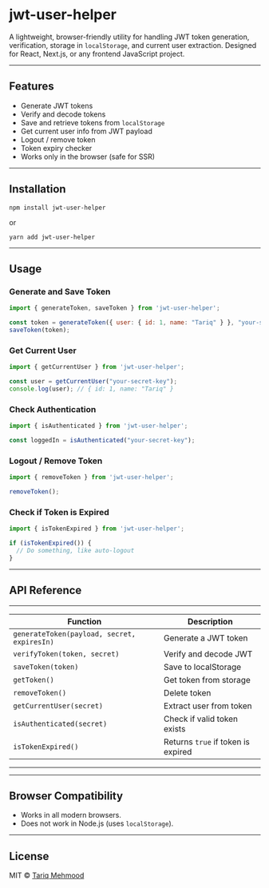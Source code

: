 # jwt-user-helper

A lightweight, browser-friendly utility for handling JWT token generation, verification, storage in `localStorage`, and current user extraction. Designed for React, Next.js, or any frontend JavaScript project.

---

## Features

- Generate JWT tokens
- Verify and decode tokens
- Save and retrieve tokens from `localStorage`
- Get current user info from JWT payload
- Logout / remove token
- Token expiry checker
- Works only in the browser (safe for SSR)

---

## Installation

```npm install jwt-user-helper```

or

```yarn add jwt-user-helper```

---

## Usage

### Generate and Save Token

```js
import { generateToken, saveToken } from 'jwt-user-helper';

const token = generateToken({ user: { id: 1, name: "Tariq" } }, "your-secret-key");
saveToken(token);
```

### Get Current User

```js
import { getCurrentUser } from 'jwt-user-helper';

const user = getCurrentUser("your-secret-key");
console.log(user); // { id: 1, name: "Tariq" }
```

### Check Authentication

```js
import { isAuthenticated } from 'jwt-user-helper';

const loggedIn = isAuthenticated("your-secret-key");
```

### Logout / Remove Token

```js
import { removeToken } from 'jwt-user-helper';

removeToken();
```

### Check if Token is Expired

```js
import { isTokenExpired } from 'jwt-user-helper';

if (isTokenExpired()) {
  // Do something, like auto-logout
}
```

---

## API Reference

------------------------------------------------------------------------------------
| Function                                    | Description                        |
| ------------------------------------------- | ---------------------------------- |
| `generateToken(payload, secret, expiresIn)` | Generate a JWT token               |
| `verifyToken(token, secret)`                | Verify and decode JWT              |
| `saveToken(token)`                          | Save to localStorage               |
| `getToken()`                                | Get token from storage             |
| `removeToken()`                             | Delete token                       |
| `getCurrentUser(secret)`                    | Extract user from token            |
| `isAuthenticated(secret)`                   | Check if valid token exists        |
| `isTokenExpired()`                          | Returns `true` if token is expired |
------------------------------------------------------------------------------------
---

## Browser Compatibility

* Works in all modern browsers.
* Does not work in Node.js (uses `localStorage`).

---

## License

MIT © [Tariq Mehmood](https://github.com/TariqMehmood1004)

